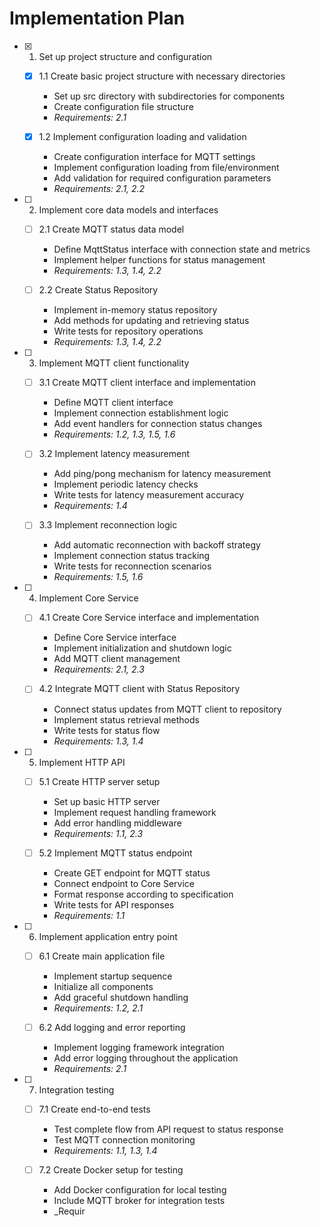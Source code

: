 # Implementation Plan

- [x] 1. Set up project structure and configuration
  - [x] 1.1 Create basic project structure with necessary directories
    - Set up src directory with subdirectories for components
    - Create configuration file structure
    - _Requirements: 2.1_

  - [x] 1.2 Implement configuration loading and validation
    - Create configuration interface for MQTT settings
    - Implement configuration loading from file/environment
    - Add validation for required configuration parameters
    - _Requirements: 2.1, 2.2_

- [ ] 2. Implement core data models and interfaces
  - [ ] 2.1 Create MQTT status data model
    - Define MqttStatus interface with connection state and metrics
    - Implement helper functions for status management
    - _Requirements: 1.3, 1.4, 2.2_

  - [ ] 2.2 Create Status Repository
    - Implement in-memory status repository
    - Add methods for updating and retrieving status
    - Write tests for repository operations
    - _Requirements: 1.3, 1.4, 2.2_

- [ ] 3. Implement MQTT client functionality
  - [ ] 3.1 Create MQTT client interface and implementation
    - Define MQTT client interface
    - Implement connection establishment logic
    - Add event handlers for connection status changes
    - _Requirements: 1.2, 1.3, 1.5, 1.6_

  - [ ] 3.2 Implement latency measurement
    - Add ping/pong mechanism for latency measurement
    - Implement periodic latency checks
    - Write tests for latency measurement accuracy
    - _Requirements: 1.4_

  - [ ] 3.3 Implement reconnection logic
    - Add automatic reconnection with backoff strategy
    - Implement connection status tracking
    - Write tests for reconnection scenarios
    - _Requirements: 1.5, 1.6_

- [ ] 4. Implement Core Service
  - [ ] 4.1 Create Core Service interface and implementation
    - Define Core Service interface
    - Implement initialization and shutdown logic
    - Add MQTT client management
    - _Requirements: 2.1, 2.3_

  - [ ] 4.2 Integrate MQTT client with Status Repository
    - Connect status updates from MQTT client to repository
    - Implement status retrieval methods
    - Write tests for status flow
    - _Requirements: 1.3, 1.4_

- [ ] 5. Implement HTTP API
  - [ ] 5.1 Create HTTP server setup
    - Set up basic HTTP server
    - Implement request handling framework
    - Add error handling middleware
    - _Requirements: 1.1, 2.3_

  - [ ] 5.2 Implement MQTT status endpoint
    - Create GET endpoint for MQTT status
    - Connect endpoint to Core Service
    - Format response according to specification
    - Write tests for API responses
    - _Requirements: 1.1_

- [ ] 6. Implement application entry point
  - [ ] 6.1 Create main application file
    - Implement startup sequence
    - Initialize all components
    - Add graceful shutdown handling
    - _Requirements: 1.2, 2.1_

  - [ ] 6.2 Add logging and error reporting
    - Implement logging framework integration
    - Add error logging throughout the application
    - _Requirements: 2.1_

- [ ] 7. Integration testing
  - [ ] 7.1 Create end-to-end tests
    - Test complete flow from API request to status response
    - Test MQTT connection monitoring
    - _Requirements: 1.1, 1.3, 1.4_

  - [ ] 7.2 Create Docker setup for testing
    - Add Docker configuration for local testing
    - Include MQTT broker for integration tests
    - _Requir